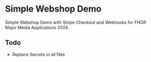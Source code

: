 # Simple Webshop Demo

Simple Webshop Demo with Stripe Checkout and Webhooks for FHGR Major Media Applications 2024.

## Todo

- Replace Secrets in all files
